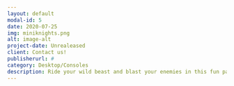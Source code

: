 ```yaml
---
layout: default
modal-id: 5
date: 2020-07-25
img: miniknights.png
alt: image-alt
project-date: Unrealeased
client: Contact us!
publisherurl: #
category: Desktop/Consoles
description: Ride your wild beast and blast your enemies in this fun party game for crazy Knights like you!.
---
```

